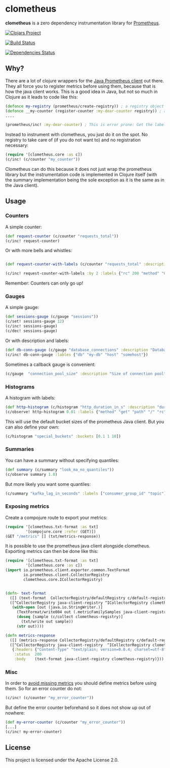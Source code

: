 # clometheus

__clometheus__ is a zero dependency instrumentation library for [Prometheus](https://prometheus.io/).

[![Clojars Project](https://img.shields.io/clojars/v/online.duevel/clometheus.svg)](https://clojars.org/online.duevel/clometheus)

[![Build Status](https://travis-ci.com/hackbert/clometheus.svg?branch=master)](https://travis-ci.com/hackbert/clometheus)

[![Dependencies Status](https://jarkeeper.com/hackbert/clometheus/status.svg)](https://jarkeeper.com/hackbert/clometheus)

## Why?

There are a lot of clojure wrappers for the [Java Prometheus client](https://github.com/prometheus/client_java) out there.
They all force you to register metrics before using them, because that is
how the java client works. This is a good idea in Java, but not so much in Clojure
as it leads to code like this:

```clojure
(defonce my-registry (prometheus/create-registry)) ; a registry object to pass around and take care off.
(defonce __my-counter (register-counter :my-dear-counter registry)) ; a ref that is not interesting because it will not be referenced later
....

(prometheus/inc! :my-dear-counter) ; This is error prone: Get the label wrong and after all: What type is it of? What labels does it have?

```
Instead to instrument with clometheus, you just do it on the spot.
No registry to take care of (if you do not want to) and no registration necessary:

```clojure
(require '[clometheus.core :as c])
(c/inc! (c/counter "my_counter"))
```
Clometheus can do this because it does not just wrap the prometheus library but the instrumentation
code is implemented in Clojure itself (with the summary implementation being the sole exception as it is the same
as in the Java client).

## Usage

### Counters
A simple counter:
```clojure
(def request-counter (c/counter "requests_total"))
(c/inc! request-counter)

```
Or with more bells and whistles:

```clojure

(def request-counter-with-labels (c/counter "requests_total" :description "Counter for http requests." :labels ["rc" "method"]))

(c/inc! request-counter-with-labels :by 2 :labels {"rc" 200 "method" "GET"})

```
Remember: Counters can only go up!

### Gauges
A simple gauge:
```clojure
(def sessions-gauge (c/gauge "sessions"))
(c/set! sessions-gauge 12)
(c/inc! sessions-gauge)
(c/dec! sessions-gauge)
```
Or with description and labels:
```clojure
(def db-conn-gauge (c/gauge "database_connections" :description "Database connection count" :lables ["db" "host"]))
(c/inc! db-conn-gauge :lables {"db" "my-db" "host" "somehost"})

 ```
 Sometimes a callback gauge is convenient:

 ```clojure
 (c/gauge  "connection_pool_size" :description "Size of connection pool" :callback-fn #(42))
 ```
### Histograms
A histogram with labels:
```clojure
(def http-histogram (c/histogram "http_duration_in_s" :description "duration for processing an http request" :labels ["method" "path" "rc"]))
(c/observe! http-histogram 0.01 :labels {"method" "get" "path" "/" "rc" "200"})
```
This will use the default bucket sizes of the prometheus Java client.
But you can also define your own:

```clojure
(c/histogram "special_buckets" :buckets [0.1 1 10])
```

### Summaries
You can have a summary without specifying quantiles:
```clojure
(def summary (c/summary "look_ma_no_quantiles"))
(c/observe summary 1.0)
```
But more likely you want some quantiles:
```clojure
(c/summary "kafka_lag_in_seconds" :labels ["consumer_group_id" "topic"] :quantiles [(c/quantile 0.5  0.05)(c/quantile 0.9  0.01) (c/quantile 0.99 0.001)])
```

### Exposing metrics
Create a compojure route to export your metrics:
```clojure
(require '[clometheus.txt-format :as txt]
         '[compojure.core :refer (GET)])
(GET "/metrics" [] (txt/metrics-response))
```
It is possible to use the prometheus java client alongside clometheus.
Exporting metrics can then be done like this:

```clojure
(require '[clometheus.txt-format :as txt]
         '[clometheus.core :as c])
(import io.prometheus.client.exporter.common.TextFormat
        io.prometheus.client.CollectorRegistry
        clometheus.core.ICollectorRegistry)


(defn- text-format
  ([] (text-format  CollectorRegistry/defaultRegistry c/default-registry))
  ([^CollectorRegistry java-client-registry ^ICollectorRegistry clometheus-registry]
   (with-open [out (java.io.StringWriter.)]
     (TextFormat/write004 out (.metricFamilySamples java-client-registry))
     (doseq [sample (c/collect clometheus-registry)]
       (txt/write out sample))
     (str out))))

(defn metrics-response
  ([] (metrics-response CollectorRegistry/defaultRegistry c/default-registry))
  ([^CollectorRegistry java-client-registry  ^ICollectorRegistry clometheus-registry]
   {:headers {"Content-Type" "text/plain; version=0.0.4; charset=utf-8"}
    :status  200
    :body    (text-format java-client-registry clometheus-registry)}))
```
### Misc
In order to [avoid missing
metrics](https://www.robustperception.io/existential-issues-with-metrics)
you should define metrics before using them.
So for an error counter do not:
```clojure
(c/inc! (c/counter "my_error_counter"))
```
But define the error counter beforehand so it does not show up out of nowhere:
```clojure
(def my-error-counter (c/counter "my_error_counter"))
[...]
(c/inc! my-error-counter)
```

## License

This project is licensed under the Apache License 2.0.
